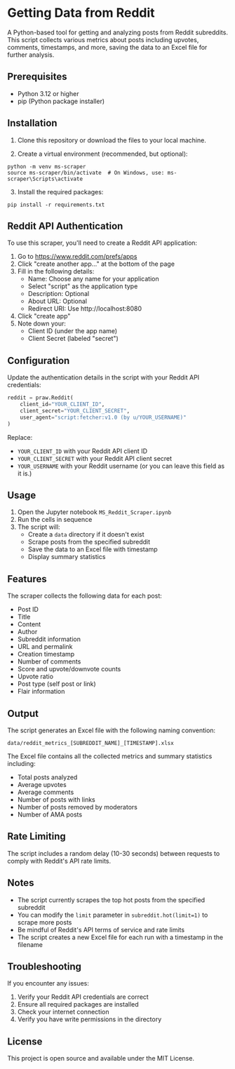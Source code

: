 # Getting Data from Reddit

A Python-based tool for getting and analyzing posts from Reddit subreddits. This script collects various metrics about posts including upvotes, comments, timestamps, and more, saving the data to an Excel file for further analysis.

## Prerequisites

- Python 3.12 or higher
- pip (Python package installer)

## Installation

1. Clone this repository or download the files to your local machine.

2. Create a virtual environment (recommended, but optional):
```terminal
python -m venv ms-scraper
source ms-scraper/bin/activate  # On Windows, use: ms-scraper\Scripts\activate
```

3. Install the required packages:
```terminal
pip install -r requirements.txt
```

## Reddit API Authentication

To use this scraper, you'll need to create a Reddit API application:

1. Go to https://www.reddit.com/prefs/apps
2. Click "create another app..." at the bottom of the page
3. Fill in the following details:
   - Name: Choose any name for your application
   - Select "script" as the application type
   - Description: Optional
   - About URL: Optional
   - Redirect URI: Use http://localhost:8080
4. Click "create app"
5. Note down your:
   - Client ID (under the app name)
   - Client Secret (labeled "secret")

## Configuration

Update the authentication details in the script with your Reddit API credentials:

```python
reddit = praw.Reddit(
    client_id="YOUR_CLIENT_ID",
    client_secret="YOUR_CLIENT_SECRET",
    user_agent="script:fetcher:v1.0 (by u/YOUR_USERNAME)"
)
```

Replace:
- `YOUR_CLIENT_ID` with your Reddit API client ID
- `YOUR_CLIENT_SECRET` with your Reddit API client secret
- `YOUR_USERNAME` with your Reddit username (or you can leave this field as it is.)

## Usage

1. Open the Jupyter notebook `MS_Reddit_Scraper.ipynb`
2. Run the cells in sequence
3. The script will:
   - Create a `data` directory if it doesn't exist
   - Scrape posts from the specified subreddit
   - Save the data to an Excel file with timestamp
   - Display summary statistics

## Features

The scraper collects the following data for each post:
- Post ID
- Title
- Content
- Author
- Subreddit information
- URL and permalink
- Creation timestamp
- Number of comments
- Score and upvote/downvote counts
- Upvote ratio
- Post type (self post or link)
- Flair information

## Output

The script generates an Excel file with the following naming convention:
```
data/reddit_metrics_[SUBREDDIT_NAME]_[TIMESTAMP].xlsx
```

The Excel file contains all the collected metrics and summary statistics including:
- Total posts analyzed
- Average upvotes
- Average comments
- Number of posts with links
- Number of posts removed by moderators
- Number of AMA posts

## Rate Limiting

The script includes a random delay (10-30 seconds) between requests to comply with Reddit's API rate limits.

## Notes

- The script currently scrapes the top hot posts from the specified subreddit
- You can modify the `limit` parameter in `subreddit.hot(limit=1)` to scrape more posts
- Be mindful of Reddit's API terms of service and rate limits
- The script creates a new Excel file for each run with a timestamp in the filename

## Troubleshooting

If you encounter any issues:
1. Verify your Reddit API credentials are correct
2. Ensure all required packages are installed
3. Check your internet connection
4. Verify you have write permissions in the directory

## License

This project is open source and available under the MIT License. 
